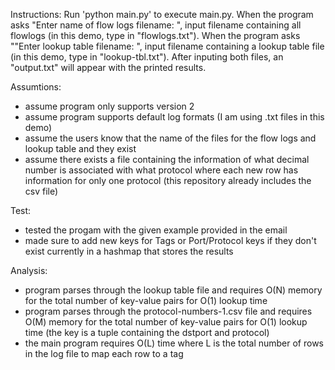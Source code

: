 Instructions:
Run 'python main.py' to execute main.py.
When the program asks "Enter name of flow logs filename: ", input filename containing all flowlogs (in this demo, type in "flowlogs.txt").
When the program asks ""Enter lookup table filename: ", input filename containing a lookup table file (in this demo, type in "lookup-tbl.txt").
After inputing both files, an "output.txt" will appear with the printed results.

Assumtions:
- assume program only supports version 2
- assume program supports default log formats (I am using .txt files in this demo)
- assume the users know that the name of the files for the flow logs and lookup table and they exist
- assume there exists a file containing the information of what decimal number is associated with what protocol where each new row has information for only one protocol (this repository already includes the csv file)

Test:
- tested the progam with the given example provided in the email
- made sure to add new keys for Tags or Port/Protocol keys if they don't exist currently in a hashmap that stores the results

Analysis:
- program parses through the lookup table file and requires O(N) memory for the total number of key-value pairs for O(1) lookup time
- program parses through the protocol-numbers-1.csv file and requires O(M) memory for the total number of key-value pairs for O(1) lookup time (the key is a tuple containing the dstport and protocol)
- the main program requires O(L) time where L is the total number of rows in the log file to map each row to a tag
